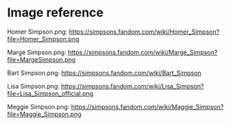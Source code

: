 # Image reference

Homer Simpson.png: https://simpsons.fandom.com/wiki/Homer_Simpson?file=Homer_Simpson.png

Marge Simpson.png: https://simpsons.fandom.com/wiki/Marge_Simpson?file=MargeSimpson.png

Bart Simpson.png: https://simpsons.fandom.com/wiki/Bart_Simpson

Lisa Simpson.png: https://simpsons.fandom.com/wiki/Lisa_Simpson?file=Lisa_Simpson_official.png

Meggie Simpson.png: https://simpsons.fandom.com/wiki/Maggie_Simpson?file=Maggie_Simpson.png
